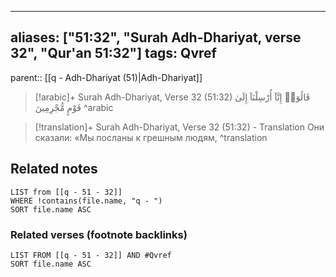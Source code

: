 
---
aliases: ["51:32", "Surah Adh-Dhariyat, verse 32", "Qur'an 51:32"]
tags: Qvref
---

parent:: [[q - Adh-Dhariyat (51)|Adh-Dhariyat]]

> [!arabic]+ Surah Adh-Dhariyat, Verse 32 (51:32)
> <span class="quran-arabic">قَالُوٓا۟ إِنَّآ أُرْسِلْنَآ إِلَىٰ قَوْمٍ مُّجْرِمِينَ</span>
^arabic

> [!translation]+ Surah Adh-Dhariyat, Verse 32 (51:32) - Translation
> Они сказали: «Мы посланы к грешным людям,
^translation



## Related notes
```dataview
LIST from [[q - 51 - 32]]
WHERE !contains(file.name, "q - ")
SORT file.name ASC
```

### Related verses (footnote backlinks)
```dataview
LIST FROM [[q - 51 - 32]] AND #Qvref
SORT file.name ASC
```

